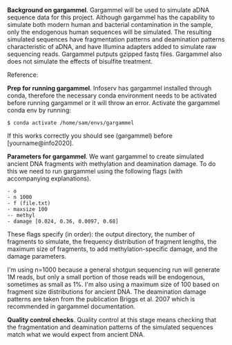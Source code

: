 **Background on gargammel**.
Gargammel will be used to simulate aDNA sequence data for this project. Although gargammel has the capability to simulate both modern human and bacterial contamination in the sample, only the endogenous human sequences will be simulated. The resulting simulated sequences have fragmentation patterns and deamination patterns characteristic of aDNA, and have Illumina adapters added to simulate raw sequencing reads. Gargammel putputs gzipped fastq files. Gargammel also does not simulate the effects of bisulfite treatment.

Reference: 

**Prep for running gargammel**.
Infoserv has gargammel installed through conda, therefore the necessary conda environment needs to be activated before running gargammel or it will throw an error. Activate the gargammel conda env by running: 

	$ conda activate /home/sam/envs/gargammel

If this works correctly you should see (gargammel) before [yourname@info2020]. 

**Parameters for gargammel**.
We want gargammel to create simulated ancient DNA fragments with methylation and deamination damage. To do this we need to run gargammel using the following flags (with accompanying explanations).

	- o
	- n 1000
	- f (file.txt)
	- maxsize 100
	-- methyl
	- damage [0.024, 0.36, 0.0097, 0.68]

These flags specify (in order): the output directory, the number of fragments to simulate, the frequency distribution of fragment lengths, the maximum size of fragments, to add methylation-specific damage, and the damage parameters. 

I'm using n=1000 because a general shotgun sequencing run will generate 1M reads, but only a small portion of those reads will be endogenous, sometimes as small as 1%. I'm also using a maximum size of 100 based on fragment size distributions for ancient DNA. The deamination damage patterns are taken from the publication Briggs et al. 2007 which is recommended in gargammel documentation. 

**Quality control checks**.
Quality control at this stage means checking that the fragmentation and deamination patterns of the simulated sequences match what we would expect from ancient DNA. 



